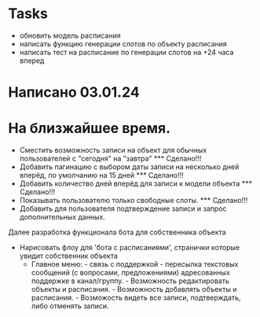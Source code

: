 # Tasks

- обновить модель расписания
- написать функцию генерации слотов по объекту расписания
- написать тест на расписание по генерации слотов на +24 часа вперед

# Написано 03.01.24
# На близжайшее время.
- Сместить возможность записи на объект для обычных пользователей с "сегодня" на "завтра"       *** Сделано!!!
- Добавить пагинацию с выбором даты записи на несколько дней вперёд, по умолчанию на 15 дней    *** Сделано!!!
- Добавить количество дней вперёд для записи к модели объекта                                   *** Сделано!!!
- Показывать пользователю только свободные слоты.                                               *** Сделано!!!
- Добавить для пользователя подтверждение записи и запрос дополнительных данных.

Далее разработка функционала бота для собственника объекта
 - Нарисовать флоу для 'бота с расписаниями', странички которые увидит собственник объекта
    - Главное меню: - связь с поддержкой
                    - пересылка текстовых сообщений (с вопросами, предложениями) адресованных поддержке в канал/группу.
                    - Возможность редактировать объекты и расписания.
                    - Возможность добавлять объекты и расписания.
                    - Возможость видеть все записи, подтверждать, либо отменять записи.
